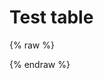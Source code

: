 # Test table

{% raw %}
<div id="diplay_description"> </div>
{% endraw %}

<script>
$(document).ready(function() {
  hu = window.location.search.substring(1);
  searchfor = hu.split("=");
  if( searchfor[0]=="search" ) {
      table.search( searchfor[1].replace("%20"," ") ).draw();
  } else if( searchfor[0]=="action" ) {
      alert( "Hello gareth" );
      document.getElementById("diplay_description").innerHTML = "<b>Showing lessons that use \n\n" + searchfor[1] + " (action) " + "</b>";
  }  
});
</script>

